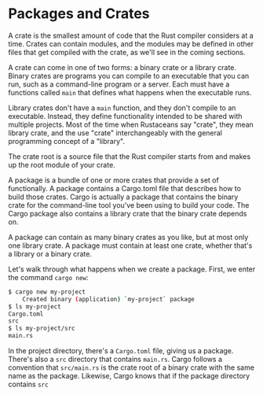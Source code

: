 # Packages and Crates

A crate is the smallest amount of code that the Rust compiler considers at a time. Crates can contain modules, and the modules may be defined in other files that get compiled with the crate, as we'll see in the coming sections.

A crate can come in one of two forms: a binary crate or a library crate. Binary crates are programs you can compile to an executable that you can run, such as a command-line program or a server. Each must have a functions called `main` that defines what happens when the executable runs.

Library crates don't have a `main` function, and they don't compile to an executable. Instead, they define functionality intended to be shared with multiple projects. Most of the time when Rustaceans say "crate", they mean library crate, and the use "crate" interchangeably with the general programming concept of a "library".

The crate root is a source file that the Rust compiler starts from and makes up the root module of your crate.

A package is a bundle of one or more crates that provide a set of functionally. A package contains a Cargo.toml file that describes how to build those crates. Cargo is actually a package that contains the binary crate for the command-line tool you've been using to build your code. The Cargo package also contains a library crate that the binary crate depends on.

A package can contain as many binary crates as you like, but at most only one library crate. A package must contain at least one crate, whether that's a library or a binary crate.

Let's walk through what happens when we create a package. First, we enter the command `cargo new`:

```bash
$ cargo new my-project
	Created binary (application) `my-project` package
$ ls my-project
Cargo.toml
src
$ ls my-project/src
main.rs
```

In the project directory, there's a `Cargo.toml` file, giving us a package. There's also a `src` directory that contains `main.rs`. Cargo follows a convention that `src/main.rs` is the crate root of a binary crate with the same name as the package. Likewise, Cargo knows that if the package directory contains `src`